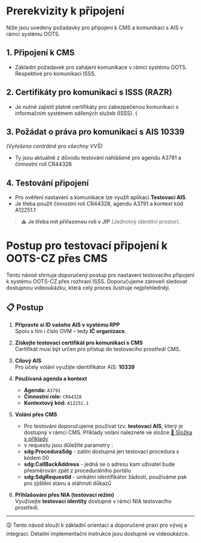 # Prerekvizity k připojení

Níže jsou uvedeny požadavky pro připojení k CMS a komunikaci s AIS v rámci systému OOTS.

## 1. Připojení k CMS

- Základní požadavek pro zahájení komunikace v rámci systému OOTS. Respektive pro komunikaci ISSS.

## 2. Certifikáty pro komunikaci s ISSS (RAZR)

- Je nutné zajistit platné certifikáty pro zabezpečenou komunikaci s informačním systémem sdílených služeb (ISSS).
(
## 3. Požádat o práva pro komunikaci s AIS 10339  
_(Vyřešeno centrálně pro všechny VVŠ)_
- Ty jsou aktuálně z důvodu testování nahlášené pro agendu A3791 a činnostní roli CR44328

## 4. Testování připojení

- Pro ověření nastavení a komunikace lze využít aplikaci **Testovací AIS**.
- Je třeba použít činnostní roli CR44328, agendu A3791 a kontext kód A12251.1

> ⚠️ **Je třeba mít přiřazenou roli v JIP** (Jednotný identitní prostor).



# Postup pro testovací připojení k OOTS-CZ přes CMS

Tento návod shrnuje doporučený postup pro nastavení testovacího připojení k systému OOTS-CZ přes rozhraní ISSS. Doporučujeme zároveň sledovat dostupnou videoukázku, která celý proces ilustruje nejpřehledněji.

## 📋 Postup

1. **Připravte si ID vašeho AIS v systému RPP**  
   Spolu s tím i číslo OVM – tedy **IČ organizace**.

2. **Získejte testovací certifikát pro komunikaci s CMS**  
   Certifikát musí být určen pro přístup do testovacího prostředí CMS.

3. **Cílový AIS**  
   Pro účely volání využijte identifikátor AIS: **10339**

4. **Používaná agenda a kontext**  
   - **Agenda:** `A3791`  
   - **Činnostní role:** `CR44328`  
   - **Kontextový kód:** `A12251.1`

5. **Volání přes CMS**  
   - Pro testování doporučujeme používat tzv. **testovací AIS**, který je dostupný v rámci CMS. Příklady volání naleznete ve složce [📂 Složka s příklady](/examples/)
   - v requestu jsou důležité parametry :
    - **sdg:ProceduraSdg** - zatím dostupná jen testovací procedura s kódem 00
    - **sdg:CallBackAddress** - jedná se o adresu kam uživatel bude přesměrován zpět z procedurálního portálu
    - **sdg:SdgRequestId** - unikátní identifikátor žádosti, používáme pak pro zjištění stavu a stáhnutí důkazů

6. **Přihlašování přes NIA (testovací režim)**  
   Využívejte **testovací identity** dostupné v rámci NIA testovacího prostředí.

---

🛈 Tento návod slouží k základní orientaci a doporučené praxi pro vývoj a integraci. Detailní implementační instrukce jsou dostupné ve videoukázce.
